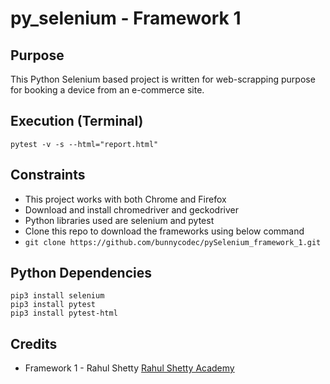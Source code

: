# py_selenium - Framework 1

## Purpose

This Python Selenium based project is written for web-scrapping purpose for booking a device from an e-commerce site.

## Execution (Terminal)

```
pytest -v -s --html="report.html"
```

## Constraints

- This project works with both Chrome and Firefox
- Download and install chromedriver and geckodriver
- Python libraries used are selenium and pytest
- Clone this repo to download the frameworks using below command
- `git clone https://github.com/bunnycodec/pySelenium_framework_1.git`

## Python Dependencies

```
pip3 install selenium
pip3 install pytest
pip3 install pytest-html
```

## Credits

- Framework 1 - Rahul Shetty [Rahul Shetty Academy](https://rahulshettyacademy.com/)
